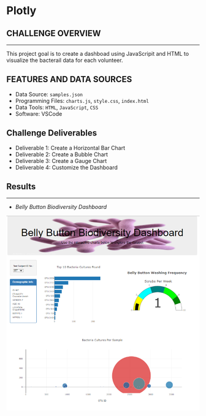 # Plotly

## CHALLENGE OVERVIEW
---
This project goal is to create a dashboad using JavaScripit and HTML to visualize the bacterail data for each volunteer.

## FEATURES AND DATA SOURCES
- Data Source: `samples.json`
- Programming Files: `charts.js`, `style.css`, `index.html`
-  Data Tools: `HTML`, `JavaScript`, `CSS`
-  Software: VSCode

## Challenge Deliverables
- Deliverable 1: Create a Horizontal Bar Chart
- Deliverable 2: Create a Bubble Chart
- Deliverable 3: Create a Gauge Chart
- Deliverable 4: Customize the Dashboard

## Results
---
- _Belly Button Biodiversity Dashboard_

![](https://github.com/Bruno-OGSilva/Plotly/blob/6927bbc1d30193738b4c73f86a70e17c48f0aeec/Assets/Dashboard.png)
